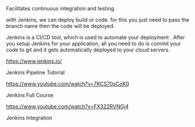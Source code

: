 Facilitates continuous integration and testing.

with Jenkins, we can deploy build or code. for this you just need to pass the branch name then the code will be deployed.

Jenkins is a CI/CD tool, which is used to automate your deployment . After you setup Jenkins for your application, all you need to do is commit your code to git and it gets automatically deployed to your cloud servers.

https://www.jenkins.io/

Jenkins Pipeline Tutorial

https://www.youtube.com/watch?v=7KCS70sCoK0

Jenkins Full Course

https://www.youtube.com/watch?v=FX322RVNGj4

Jenkins Integration